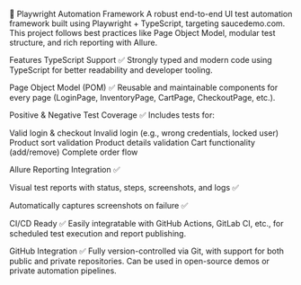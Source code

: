 🧪 Playwright Automation Framework
A robust end-to-end UI test automation framework built using Playwright + TypeScript, targeting saucedemo.com. This project follows best practices like Page Object Model, modular test structure, and rich reporting with Allure.

Features
TypeScript Support ✅
Strongly typed and modern code using TypeScript for better readability and developer tooling.

Page Object Model (POM) ✅
Reusable and maintainable components for every page (LoginPage, InventoryPage, CartPage, CheckoutPage, etc.).

Positive & Negative Test Coverage ✅
Includes tests for:

Valid login & checkout
Invalid login (e.g., wrong credentials, locked user)
Product sort validation
Product details validation
Cart functionality (add/remove)
Complete order flow

Allure Reporting Integration ✅

Visual test reports with status, steps, screenshots, and logs ✅

Automatically captures screenshots on failure ✅

CI/CD Ready ✅
Easily integratable with GitHub Actions, GitLab CI, etc., for scheduled test execution and report publishing.

GitHub Integration ✅
Fully version-controlled via Git, with support for both public and private repositories. Can be used in open-source demos or private automation pipelines.
